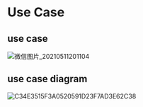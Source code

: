 # Use Case

## use case

![微信图片_20210511201104](D:\Desktop\作业\微信图片_20210511201104.png)

## use case diagram

![C34E3515F3A0520591D23F7AD3E62C38](D:\Desktop\作业\C34E3515F3A0520591D23F7AD3E62C38.png)
